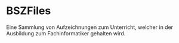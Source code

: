 # BSZFiles
Eine Sammlung von Aufzeichnungen zum Unterricht, welcher in der Ausbildung zum Fachinformatiker gehalten wird.
